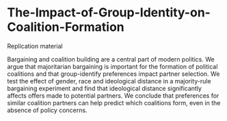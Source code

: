 # The-Impact-of-Group-Identity-on-Coalition-Formation
Replication material


Bargaining and coalition building are a central part of modern politics. We argue that majoritarian bargaining is important for the formation of political coalitions and that group-identify preferences impact partner selection. We test the effect of gender, race and ideological distance in a majority-rule bargaining experiment and find that ideological distance significantly affects offers made to potential partners. We conclude that preferences for similar coalition partners can help predict which coalitions form, even in the absence of policy concerns.
